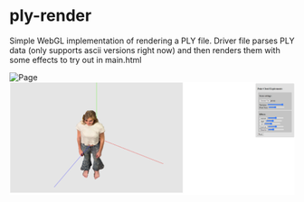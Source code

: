 # ply-render
Simple WebGL implementation of rendering a PLY file. 
Driver file parses PLY data (only supports ascii versions right now) and then renders them with some effects to try out in main.html

![Page](https://github.com/[lericson-git]/[ply-render]/blob/[main]/exampleDisplay.png?raw=true)
![Image](https://github.com/lericson-git/ply-render/blob/main/exampleDisplay.png)

